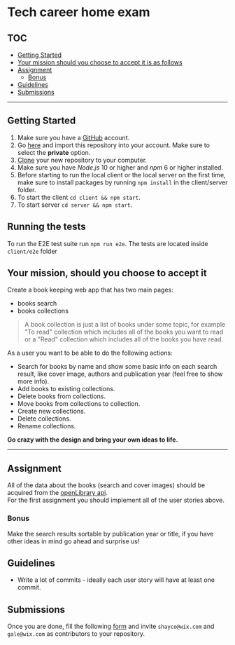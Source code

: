 # Tech career home exam

## TOC
- [Getting Started](#getting-started)
- [Your mission should you choose to accept it is as follows](#your-mission-should-you-choose-to-accept-it-is-as-follows)
- [Assignment](#assignment)
  - [Bonus](#bonus)
- [Guidelines](#guidelines)
- [Submissions](#submissions)
---


## Getting Started
1. Make sure you have a [GitHub](https://github.com) account.
2. Go [here](https://github.com/new/import) and import this repository into your account. Make sure to select the **private** option.
3. [Clone](https://try.github.io/) your new repository to your computer.
4. Make sure you have *Node.js* 10 or higher and *npm* 6 or higher installed.
5. Before starting to run the local client or the local server on the first time, make sure to install packages by running `npm install` in the client/server folder. 
6. To start the client `cd client && npm start`.
7. To start server `cd server && npm start`.

## Running the tests
To run the E2E test suite run `npm run e2e`.
The tests are located inside `client/e2e` folder
## Your mission, should you choose to accept it
Create a book keeping web app that has two main pages: 
- books search
- books collections

> A book collection is just a list of books under some topic, for example "To read" collection which includes all of the books you want to read or a "Read" collection which includes all of the books you have read.

As a user you want to be able to do the following actions: 
 - Search for books by name and show some basic info on each search result, like cover image, authors and publication year (feel free to show more info). 
 - Add books to existing collections.
 - Delete books from collections.
 - Move books from collections to collection.
 - Create new collections.
 - Delete collections.
 - Rename collections.

**Go crazy with the design and bring your own ideas to life.**   

---

## Assignment
All of the data about the books (search and cover images) should be acquired from the [openLibrary api](https://openlibrary.org/developers/api).  
For the first assignment you should implement all of the user  stories above.

### Bonus
Make the search results sortable by publication year or title, if you have other ideas in mind go ahead and surprise us!


## Guidelines 
- Write a lot of commits - ideally each user story will have at least one commit.



## Submissions 
Once you are done, fill the following [form](https://docs.google.com/forms/d/e/1FAIpQLScet_74IlrtF9-Y_JEyKPQDPmC11G9zX2BH4Yx0n9iNDua3Rw/viewform) and invite `shayco@wix.com` and `gale@wix.com` as contributors to your repository.



